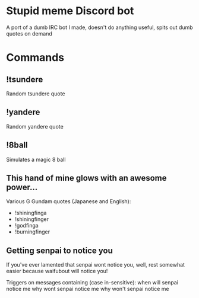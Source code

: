 # Stupid meme Discord bot
A port of a dumb IRC bot I made, doesn't do anything useful, spits out dumb quotes on demand

# Commands
## !tsundere
Random tsundere quote

## !yandere
Random yandere quote

## !8ball
Simulates a magic 8 ball

## This hand of mine glows with an awesome power...
Various G Gundam quotes (Japanese and English):
* !shiningfinga
* !shiningfinger
* !godfinga
* !burningfinger

## Getting senpai to notice you
If you've ever lamented that senpai wont notice you, well, rest somewhat easier because waifubout will notice you!

Triggers on messages containing (case in-sensitive):
	when will senpai notice me
	why wont senpai notice me
	why won't senpai notice me
